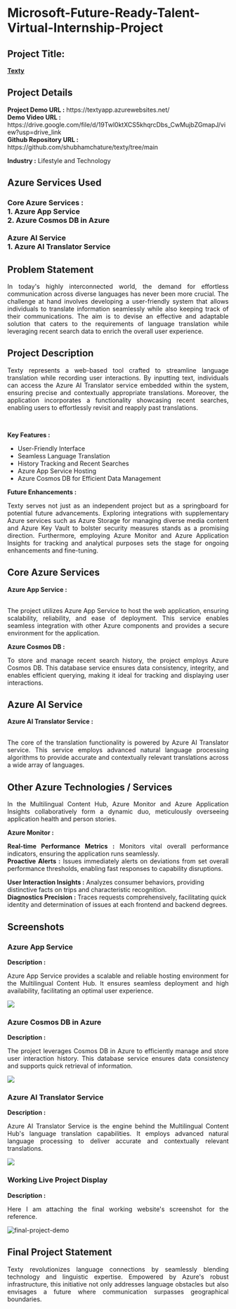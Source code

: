 <h1>Microsoft-Future-Ready-Talent-Virtual-Internship-Project</h1>
<h2>Project Title:</h2><b><a href="https://aiwebappazure.azurewebsites.net/">Texty </b></a>
<br>
<h2>Project Details</h2>
<b>Project Demo URL :</b> https://textyapp.azurewebsites.net/ <br>
<b>Demo Video URL :</b> https://drive.google.com/file/d/19Twl0ktXCS5khqrcDbs_CwMujbZGmapJ/view?usp=drive_link <br>
<b>Github Repository URL :</b> https://github.com/shubhamchature/texty/tree/main <br>

<b>Industry :</b> Lifestyle and Technology<br>
<h2>Azure Services Used</h2>
<h3>
Core Azure Services : <br>
1. Azure App Service <br>
2. Azure Cosmos DB in Azure <br> <br>
Azure AI Service <br>
1. Azure AI Translator Service
</h3>


<h2>Problem Statement</h2>

<p align="justify">In today's highly interconnected world, the demand for effortless communication across diverse languages has never been more crucial. The challenge at hand involves developing a user-friendly system that allows individuals to translate information seamlessly while also keeping track of their communications. The aim is to devise an effective and adaptable solution that caters to the requirements of language translation while leveraging recent search data to enrich the overall user experience.</p>


<h2>Project Description</h2>
<p align="justify"> Texty represents a web-based tool crafted to streamline language translation while recording user interactions. By inputting text, individuals can access the Azure AI Translator service embedded within the system, ensuring precise and contextually appropriate translations. Moreover, the application incorporates a functionality showcasing recent searches, enabling users to effortlessly revisit and reapply past translations.</p><br>

<b>Key Features :</b>
<ul>
    <li>User-Friendly Interface</li>
    <li>Seamless Language Translation</li>
    <li>History Tracking and Recent Searches</li>
    <li>Azure App Service Hosting</li>
    <li>Azure Cosmos DB for Efficient Data Management</li>
</ul>

<b>Future Enhancements :</b><br>

<p align="justify">Texty serves not just as an independent project but as a springboard for potential future advancements. Exploring integrations with supplementary Azure services such as Azure Storage for managing diverse media content and Azure Key Vault to bolster security measures stands as a promising direction. Furthermore, employing Azure Monitor and Azure Application Insights for tracking and analytical purposes sets the stage for ongoing enhancements and fine-tuning.</p>

<h2>Core Azure Services</h2>

<b>Azure App Service :</b><br><p align="justify"><br>The project utilizes Azure App Service to host the web application, ensuring scalability, reliability, and ease of deployment. This service enables seamless integration with other Azure components and provides a secure environment for the application.</p>

<b>Azure Cosmos DB :</b><br><p align="justify">To store and manage recent search history, the project employs Azure Cosmos DB. This database service ensures data consistency, integrity, and enables efficient querying, making it ideal for tracking and displaying user interactions.</p>


<h2>Azure AI Service</h2>

<b>Azure AI Translator Service :</b><br><br><p align="justify">The core of the translation functionality is powered by Azure AI Translator service. This service employs advanced natural language processing algorithms to provide accurate and contextually relevant translations across a wide array of languages.</p>

<h2>Other Azure Technologies / Services</h2>
<p align="justify">In the Multilingual Content Hub, Azure Monitor and Azure Application Insights collaboratively form a dynamic duo, meticulously overseeing application health and person stories.</p>

<b>Azure Monitor :</b><p align="justify"><b>Real-time Performance Metrics :</b> Monitors vital overall performance indicators, ensuring the application runs seamlessly.<br>
<b>Proactive Alerts :</b> Issues immediately alerts on deviations from set overall performance thresholds, enabling fast responses to capability disruptions.</p>
<b>User Interaction Insights :</b> Analyzes consumer behaviors, providing distinctive facts on trips and characteristic recognition.<br>
<b>Diagnostics Precision :</b> Traces requests comprehensively, facilitating quick identity and determination of issues at each frontend and backend degrees.



<h2>Screenshots</h2>
<h3>Azure App Service</h3>
<b>Description :</b><p align="justify">Azure App Service provides a scalable and reliable hosting environment for the Multilingual Content Hub. It ensures seamless deployment and high availability, facilitating an optimal user experience.</p>
<img src="https://github.com/shubhamchature/texty/blob/main/screenshots/web%20app.png"></img><br>


<h3>Azure Cosmos DB in Azure</h3>
<b>Description :</b><p align="justify"> The project leverages Cosmos DB in Azure  to efficiently manage and store user interaction history. This database service ensures data consistency and supports quick retrieval of information.</p>
<img src="https://github.com/shubhamchature/texty/blob/main/screenshots/db.png"></img><br>

<h3>Azure AI Translator Service</h3>
<b>Description :</b><p align="justify">Azure AI Translator Service is the engine behind the Multilingual Content Hub's language translation capabilities. It employs advanced natural language processing to deliver accurate and contextually relevant translations.</p>
<img src="https://github.com/shubhamchature/texty/blob/main/screenshots/translator.png"></img><br>

<h3>Working Live Project Display</h3>
<b>Description :</b><p align="justify">Here I am attaching the final working website's screenshot for the reference.</p>
<img src="https://github.com/shubhamchature/texty/blob/main/screenshots/demo.png" alt="final-project-demo"></img>


<h2>Final Project Statement</h2>
<p align="justify">
Texty revolutionizes language connections by seamlessly blending technology and linguistic expertise. Empowered by Azure's robust infrastructure, this initiative not only addresses language obstacles but also envisages a future where communication surpasses geographical boundaries.</p>
<p align="justify">
</p> <br>
